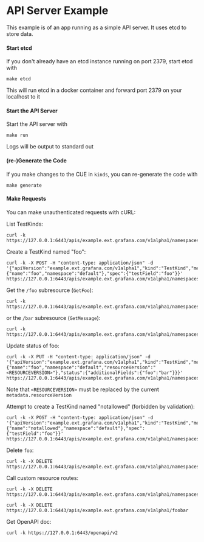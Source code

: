 # API Server Example

This example is of an app running as a simple API server. It uses etcd to store data.

#### Start etcd

If you don't already have an etcd instance running on port 2379, start etcd with
```shell
make etcd
```
This will run etcd in a docker container and forward port 2379 on your localhost to it

#### Start the API Server

Start the API server with
```shell
make run
```
Logs will be output to standard out

#### (re-)Generate the Code

If you make changes to the CUE in `kinds`, you can re-generate the code with 
```shell
make generate
```

#### Make Requests

You can make unauthenticated requests with cURL:

List TestKinds:
```shell
curl -k https://127.0.0.1:6443/apis/example.ext.grafana.com/v1alpha1/namespaces/default/testkinds
```

Create a TestKind named "foo":
```shell
curl -k -X POST -H "content-type: application/json" -d '{"apiVersion":"example.ext.grafana.com/v1alpha1","kind":"TestKind","metadata":{"name":"foo","namespace":"default"},"spec":{"testField":"foo"}}' https://127.0.0.1:6443/apis/example.ext.grafana.com/v1alpha1/namespaces/default/testkinds
```

Get the `/foo` subresource (`GetFoo`):
```shell
curl -k https://127.0.0.1:6443/apis/example.ext.grafana.com/v1alpha1/namespaces/default/testkinds/foo/foo
```

or the `/bar` subresource (`GetMessage`):
```shell
curl -k https://127.0.0.1:6443/apis/example.ext.grafana.com/v1alpha1/namespaces/default/testkinds/foo/bar
```

Update status of foo:
```shell
curl -k -X PUT -H "content-type: application/json" -d '{"apiVersion":"example.ext.grafana.com/v1alpha1","kind":"TestKind","metadata":{"name":"foo","namespace":"default","resourceVersion":"<RESOURCEVERSION>"},"status":{"additionalFields":{"foo":"bar"}}}' https://127.0.0.1:6443/apis/example.ext.grafana.com/v1alpha1/namespaces/default/testkinds/foo/status
```
Note that `<RESOURCEVERSION>` must be replaced by the current `metadata.resourceVersion`

Attempt to create a TestKind named "notallowed" (forbidden by validation):
```shell
curl -k -X POST -H "content-type: application/json" -d '{"apiVersion":"example.ext.grafana.com/v1alpha1","kind":"TestKind","metadata":{"name":"notallowed","namespace":"default"},"spec":{"testField":"foo"}}' https://127.0.0.1:6443/apis/example.ext.grafana.com/v1alpha1/namespaces/default/testkinds
```

Delete `foo`:
```shell
curl -k -X DELETE https://127.0.0.1:6443/apis/example.ext.grafana.com/v1alpha1/namespaces/default/testkinds/foo
```

Call custom resource routes:
```shell
curl -k -X DELETE https://127.0.0.1:6443/apis/example.ext.grafana.com/v1alpha1/namespaces/default/foobar
```

```shell
curl -k -X DELETE https://127.0.0.1:6443/apis/example.ext.grafana.com/v1alpha1/foobar
```

Get OpenAPI doc:
```shell
curl -k https://127.0.0.1:6443/openapi/v2
```